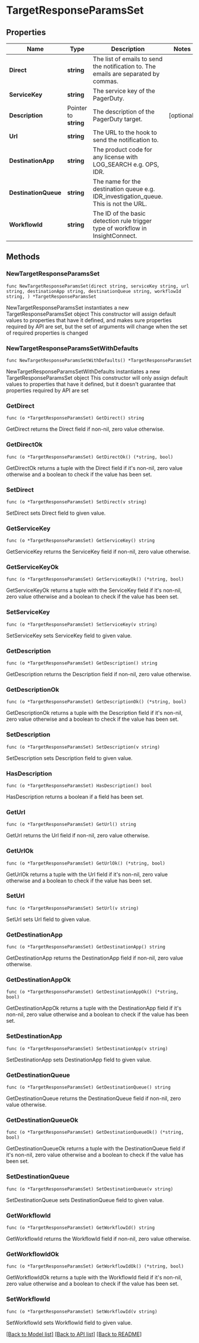 # TargetResponseParamsSet

## Properties

Name | Type | Description | Notes
------------ | ------------- | ------------- | -------------
**Direct** | **string** | The list of emails to send the notification to. The emails are separated by commas. | 
**ServiceKey** | **string** | The service key of the PagerDuty. | 
**Description** | Pointer to **string** | The description of the PagerDuty target. | [optional] 
**Url** | **string** | The URL to the hook to send the notification to. | 
**DestinationApp** | **string** | The product code for any license with LOG_SEARCH e.g. OPS, IDR. | 
**DestinationQueue** | **string** | The name for the destination queue e.g. IDR_investigation_queue. This is not the URL. | 
**WorkflowId** | **string** | The ID of the basic detection rule trigger type of workflow in InsightConnect. | 

## Methods

### NewTargetResponseParamsSet

`func NewTargetResponseParamsSet(direct string, serviceKey string, url string, destinationApp string, destinationQueue string, workflowId string, ) *TargetResponseParamsSet`

NewTargetResponseParamsSet instantiates a new TargetResponseParamsSet object
This constructor will assign default values to properties that have it defined,
and makes sure properties required by API are set, but the set of arguments
will change when the set of required properties is changed

### NewTargetResponseParamsSetWithDefaults

`func NewTargetResponseParamsSetWithDefaults() *TargetResponseParamsSet`

NewTargetResponseParamsSetWithDefaults instantiates a new TargetResponseParamsSet object
This constructor will only assign default values to properties that have it defined,
but it doesn't guarantee that properties required by API are set

### GetDirect

`func (o *TargetResponseParamsSet) GetDirect() string`

GetDirect returns the Direct field if non-nil, zero value otherwise.

### GetDirectOk

`func (o *TargetResponseParamsSet) GetDirectOk() (*string, bool)`

GetDirectOk returns a tuple with the Direct field if it's non-nil, zero value otherwise
and a boolean to check if the value has been set.

### SetDirect

`func (o *TargetResponseParamsSet) SetDirect(v string)`

SetDirect sets Direct field to given value.


### GetServiceKey

`func (o *TargetResponseParamsSet) GetServiceKey() string`

GetServiceKey returns the ServiceKey field if non-nil, zero value otherwise.

### GetServiceKeyOk

`func (o *TargetResponseParamsSet) GetServiceKeyOk() (*string, bool)`

GetServiceKeyOk returns a tuple with the ServiceKey field if it's non-nil, zero value otherwise
and a boolean to check if the value has been set.

### SetServiceKey

`func (o *TargetResponseParamsSet) SetServiceKey(v string)`

SetServiceKey sets ServiceKey field to given value.


### GetDescription

`func (o *TargetResponseParamsSet) GetDescription() string`

GetDescription returns the Description field if non-nil, zero value otherwise.

### GetDescriptionOk

`func (o *TargetResponseParamsSet) GetDescriptionOk() (*string, bool)`

GetDescriptionOk returns a tuple with the Description field if it's non-nil, zero value otherwise
and a boolean to check if the value has been set.

### SetDescription

`func (o *TargetResponseParamsSet) SetDescription(v string)`

SetDescription sets Description field to given value.

### HasDescription

`func (o *TargetResponseParamsSet) HasDescription() bool`

HasDescription returns a boolean if a field has been set.

### GetUrl

`func (o *TargetResponseParamsSet) GetUrl() string`

GetUrl returns the Url field if non-nil, zero value otherwise.

### GetUrlOk

`func (o *TargetResponseParamsSet) GetUrlOk() (*string, bool)`

GetUrlOk returns a tuple with the Url field if it's non-nil, zero value otherwise
and a boolean to check if the value has been set.

### SetUrl

`func (o *TargetResponseParamsSet) SetUrl(v string)`

SetUrl sets Url field to given value.


### GetDestinationApp

`func (o *TargetResponseParamsSet) GetDestinationApp() string`

GetDestinationApp returns the DestinationApp field if non-nil, zero value otherwise.

### GetDestinationAppOk

`func (o *TargetResponseParamsSet) GetDestinationAppOk() (*string, bool)`

GetDestinationAppOk returns a tuple with the DestinationApp field if it's non-nil, zero value otherwise
and a boolean to check if the value has been set.

### SetDestinationApp

`func (o *TargetResponseParamsSet) SetDestinationApp(v string)`

SetDestinationApp sets DestinationApp field to given value.


### GetDestinationQueue

`func (o *TargetResponseParamsSet) GetDestinationQueue() string`

GetDestinationQueue returns the DestinationQueue field if non-nil, zero value otherwise.

### GetDestinationQueueOk

`func (o *TargetResponseParamsSet) GetDestinationQueueOk() (*string, bool)`

GetDestinationQueueOk returns a tuple with the DestinationQueue field if it's non-nil, zero value otherwise
and a boolean to check if the value has been set.

### SetDestinationQueue

`func (o *TargetResponseParamsSet) SetDestinationQueue(v string)`

SetDestinationQueue sets DestinationQueue field to given value.


### GetWorkflowId

`func (o *TargetResponseParamsSet) GetWorkflowId() string`

GetWorkflowId returns the WorkflowId field if non-nil, zero value otherwise.

### GetWorkflowIdOk

`func (o *TargetResponseParamsSet) GetWorkflowIdOk() (*string, bool)`

GetWorkflowIdOk returns a tuple with the WorkflowId field if it's non-nil, zero value otherwise
and a boolean to check if the value has been set.

### SetWorkflowId

`func (o *TargetResponseParamsSet) SetWorkflowId(v string)`

SetWorkflowId sets WorkflowId field to given value.



[[Back to Model list]](../README.md#documentation-for-models) [[Back to API list]](../README.md#documentation-for-api-endpoints) [[Back to README]](../README.md)


